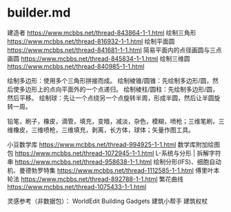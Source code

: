 # builder.md

建造者
https://www.mcbbs.net/thread-843864-1-1.html
绘制三角形
https://www.mcbbs.net/thread-816932-1-1.html
绘制平面圆
https://www.mcbbs.net/thread-841681-1-1.html
简易平面内的点径画圆与三点画圆
https://www.mcbbs.net/thread-845834-1-1.html
绘制三维圆
https://www.mcbbs.net/thread-840985-1-1.html

绘制多边形：使用多个三角形拼接而成。
绘制棱锥/圆锥：先绘制多边形/圆，然后使多边形上的点向平面外的一个点递归。
绘制棱柱/圆柱：先绘制多边形/圆，然后平移。
绘制球：先让一个点绕另一个点旋转半周，形成半圆，然后让半圆旋转一周。

铅笔，刷子，橡皮，滴管，填充，变暗，减淡，杂色，模糊，喷枪；三维笔刷，三维橡皮，三维喷枪，三维填充，剥离，长方体，球体；矢量作图工具。

小豆数学库
https://www.mcbbs.net/thread-994925-1-1.html
数学库附加绘图包
https://www.mcbbs.net/thread-1072945-1-1.html
L-系统与分形 | 拆解字符串
https://www.mcbbs.net/thread-958638-1-1.html
绘制分形(IFS)、细胞自动机、曼德勃罗特集
https://www.mcbbs.net/thread-1112585-1-1.html
傅里叶本轮法
https://www.mcbbs.net/thread-892788-1-1.html
繁花曲线
https://www.mcbbs.net/thread-1075433-1-1.html

灵感参考（非数据包）：
WorldEdit
Building Gadgets 建筑小帮手
建筑权杖